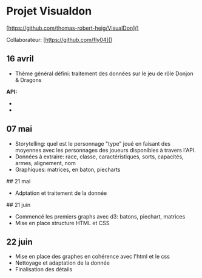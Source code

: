 # Projet Visualdon

[https://github.com/thomas-robert-heig/VisualDon]()

Collaborateur: [https://github.com/fly04]()

## 16 avril

* Thème général défini: traitement des données sur le jeu de rôle Donjon & Dragons

**API:**
* [](https://github.com/oganm/dnddata)
* [](https://www.dnd5eapi.co/)

## 07 mai

* Storytelling: quel est le personnage "type" joué en faisant des moyennes avec les personnages des joueurs disponibles à travers l'API.
* Données à extraire: race, classe, caractéristiques, sorts, capacités, armes, alignement, nom
* Graphiques: matrices, en baton, piecharts

## 21 mai

* Adptation et traitement de la donnée

## 21 juin

* Commencé les premiers graphs avec d3: batons, piechart, matrices
* Mise en place structure HTML et CSS

## 22 juin

* Mise en place des graphes en cohérence avec l'html et le css
* Nettoyage et adaptation de la donnée 
* Finalisation des détails